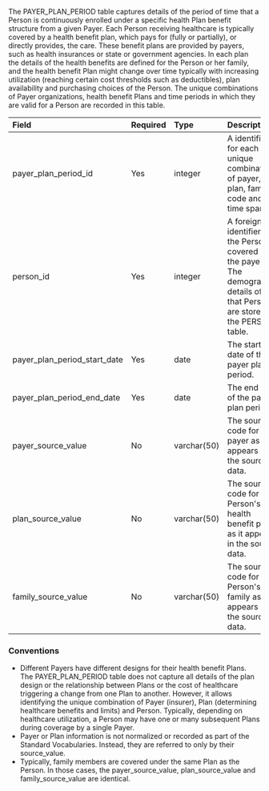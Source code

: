 The PAYER_PLAN_PERIOD table captures details of the period of time that a Person is continuously enrolled under a specific health Plan benefit structure from a given Payer. Each Person receiving healthcare is typically covered by a health benefit plan, which pays for (fully or partially), or directly provides, the care. These benefit plans are provided by payers, such as health insurances or state or government agencies. In each plan the details of the health benefits are defined for the Person or her family, and the health benefit Plan might change over time typically with increasing utilization (reaching certain cost thresholds such as deductibles), plan availability and purchasing choices of the Person. The unique combinations of Payer organizations, health benefit Plans and time periods in which they are valid for a Person are recorded in this table.

Field|Required|Type|Description
:------------------------------|:--------|:------------|:----------------------------------------------
|payer_plan_period_id|Yes|integer|A identifier for each unique combination of payer, plan, family code and time span.|
|person_id|Yes|integer|A foreign key identifier to the Person covered by the payer. The demographic details of that Person are stored in the PERSON table.|
|payer_plan_period_start_date|Yes|date|The start date of the payer plan period.|
|payer_plan_period_end_date|Yes|date|The end date of the payer plan period.|
|payer_source_value|No|varchar(50)|The source code for the payer as it appears in the source data.|
|plan_source_value|No|varchar(50)|The source code for the Person's health benefit plan as it appears in the source data.|
|family_source_value|No|varchar(50)|The source code for the Person's family as it appears in the source data.|

### Conventions 
  * Different Payers have different designs for their health benefit Plans. The PAYER_PLAN_PERIOD table does not capture all details of the plan design or the relationship between Plans or the cost of healthcare triggering a change from one Plan to another. However, it allows identifying the unique combination of Payer (insurer), Plan (determining healthcare benefits and limits) and Person. Typically, depending on healthcare utilization, a Person may have one or many subsequent Plans during coverage by a single Payer.
  * Payer or Plan information is not normalized or recorded as part of the Standard Vocabularies. Instead, they are referred to only by their source_value.
   * Typically, family members are covered under the same Plan as the Person. In those cases, the payer_source_value, plan_source_value and family_source_value are identical.